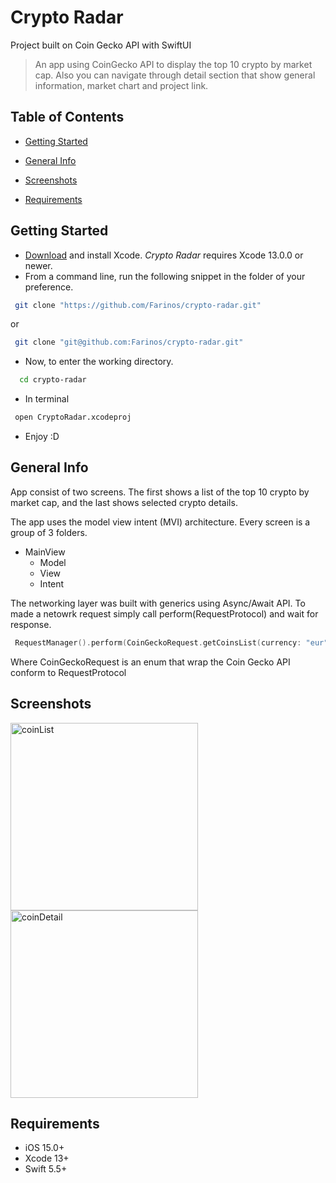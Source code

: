 # Crypto Radar
Project built on Coin Gecko API with SwiftUI

> An app using CoinGecko API to display the top 10 crypto by market cap. Also you can navigate through detail section that show general information, market chart and project link.

## Table of Contents

* [Getting Started](#getting-started)

* [General Info](#general-info)

* [Screenshots](#screenshots)

* [Requirements](#requirements)


## Getting Started
- [Download](https://developer.apple.com/downloads/index.action)  and install Xcode.  _Crypto Radar_  requires Xcode 13.0.0 or newer.
- From a command line, run the following snippet in the folder of your preference.
```bash
 git clone "https://github.com/Farinos/crypto-radar.git"
``` 
or
```bash
 git clone "git@github.com:Farinos/crypto-radar.git"
``` 
- Now, to enter the working directory.
```bash
  cd crypto-radar
```
- In terminal 
```bash
 open CryptoRadar.xcodeproj
```
- Enjoy :D

## General Info
App consist of two screens.
The first shows a list of the top 10 crypto by market cap, and the last shows selected crypto details.

The app uses the model view intent (MVI) architecture. 
Every screen is a group of 3 folders.

- MainView
   - Model
   - View
   - Intent  

The networking layer was built with generics using Async/Await API.
To made a netowrk request simply call perform(RequestProtocol) and wait for response. 

```swift
 RequestManager().perform(CoinGeckoRequest.getCoinsList(currency: "eur", perPage: "10", page: "1"))
```
Where CoinGeckoRequest is an enum that wrap the Coin Gecko API conform to RequestProtocol

## Screenshots
<img width="300" alt="coinList" src="https://user-images.githubusercontent.com/51165492/200034949-fcbdc243-e678-4235-b8af-c53829ec3ec7.png"> <img width="300" alt="coinDetail" src="https://user-images.githubusercontent.com/51165492/200034971-2cc3ac99-063e-432f-8f06-8997e7c6a709.png">

## Requirements
* iOS 15.0+
* Xcode 13+
* Swift 5.5+

